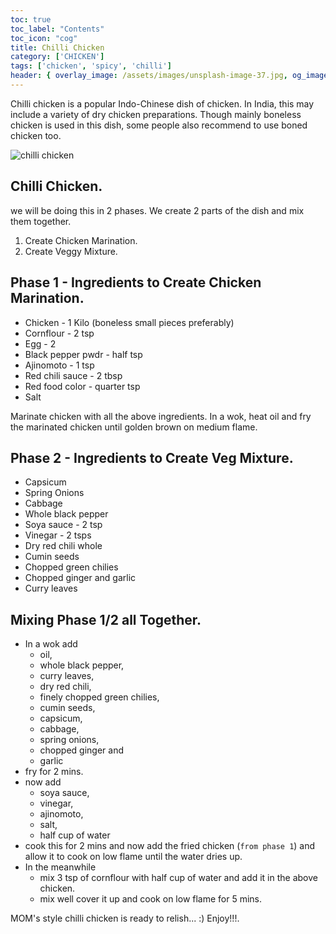 ```yaml
---
toc: true
toc_label: "Contents"
toc_icon: "cog"
title: Chilli Chicken
category: ['CHICKEN']
tags: ['chicken', 'spicy', 'chilli']
header: { overlay_image: /assets/images/unsplash-image-37.jpg, og_image: 'http://2.bp.blogspot.com/-2G3WbiFK9kU/UcG-s75igKI/AAAAAAAADE8/N7htU4nRk7w/s1600/2013-06-11+21.02.57.jpg', caption: 'Photo credit: [**Unsplash**](https://unsplash.com)' }
---
```


Chilli chicken is a popular Indo-Chinese dish of chicken. In India, this may include a variety of dry chicken preparations.
Though mainly boneless chicken is used in this dish, some people also recommend to use boned chicken too.

![chilli chicken](http://2.bp.blogspot.com/-2G3WbiFK9kU/UcG-s75igKI/AAAAAAAADE8/N7htU4nRk7w/s1600/2013-06-11+21.02.57.jpg)

## Chilli Chicken. 

we will be doing this in 2 phases. We create 2 parts of the dish and mix them together. 

1. Create Chicken Marination.
2. Create Veggy Mixture.

## Phase 1 - Ingredients to Create Chicken Marination.

- Chicken - 1 Kilo (boneless small pieces preferably)
- Cornflour - 2 tsp
- Egg - 2 
- Black pepper pwdr - half tsp
- Ajinomoto - 1 tsp
- Red chili sauce - 2 tbsp
- Red food color - quarter tsp 
- Salt

Marinate chicken with all the above ingredients.
In a wok, heat oil and fry the marinated chicken until golden brown on medium flame.

## Phase 2 - Ingredients to Create Veg Mixture.

- Capsicum 
- Spring Onions 
- Cabbage 
- Whole black pepper
- Soya sauce - 2 tsp
- Vinegar - 2 tsps
- Dry red chili whole
- Cumin seeds
- Chopped green chilies
- Chopped ginger and garlic
- Curry leaves

## Mixing Phase 1/2 all Together.

- In a wok add
  - oil, 
  - whole black pepper, 
  - curry leaves, 
  - dry red chili, 
  - finely chopped green chilies, 
  - cumin seeds, 
  - capsicum, 
  - cabbage,
  - spring onions, 
  - chopped ginger and 
  - garlic
- fry for 2 mins. 
- now add 
  - soya sauce, 
  - vinegar, 
  - ajinomoto, 
  - salt, 
  - half cup of water
- cook this for 2 mins and now add the fried chicken (`from phase 1`) and allow it to cook on low flame until the water dries up.
- In the meanwhile 
  - mix 3 tsp of cornflour with half cup of water and add it in the above chicken.
  - mix well cover it up and cook on low flame for 5 mins.

MOM's style chilli chicken is ready to relish... :) Enjoy!!!.
